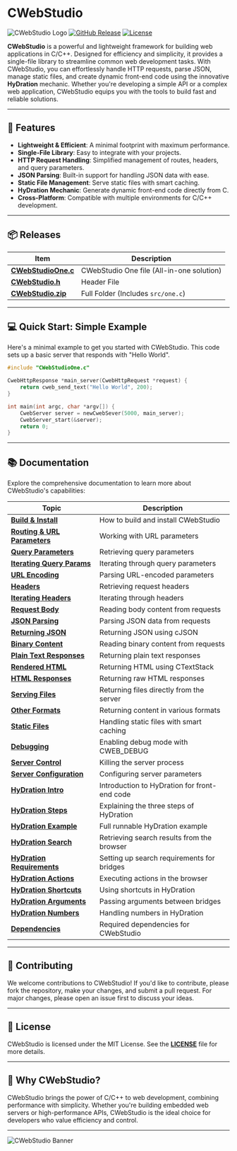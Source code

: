 # CWebStudio

![CWebStudio Logo](https://img.shields.io/badge/CWebStudio-5.0.0-blue?style=for-the-badge&logo=c)
[![GitHub Release](https://img.shields.io/github/release/OUIsolutions/CWebStudio.svg?style=for-the-badge)](https://github.com/OUIsolutions/CWebStudio/releases)
[![License](https://img.shields.io/badge/License-MIT-green.svg?style=for-the-badge)](https://github.com/OUIsolutions/CWebStudio/blob/main/LICENSE)

**CWebStudio** is a powerful and lightweight framework for building web applications in C/C++. Designed for efficiency and simplicity, it provides a single-file library to streamline common web development tasks. With CWebStudio, you can effortlessly handle HTTP requests, parse JSON, manage static files, and create dynamic front-end code using the innovative **HyDration** mechanic. Whether you're developing a simple API or a complex web application, CWebStudio equips you with the tools to build fast and reliable solutions.

---

## 🚀 Features

- **Lightweight & Efficient**: A minimal footprint with maximum performance.
- **Single-File Library**: Easy to integrate with your projects.
- **HTTP Request Handling**: Simplified management of routes, headers, and query parameters.
- **JSON Parsing**: Built-in support for handling JSON data with ease.
- **Static File Management**: Serve static files with smart caching.
- **HyDration Mechanic**: Generate dynamic front-end code directly from C.
- **Cross-Platform**: Compatible with multiple environments for C/C++ development.

---

## 📦 Releases

| Item | Description |
|------|-------------|
| **[CWebStudioOne.c](https://github.com/OUIsolutions/CWebStudio/releases/download/5.0.0/CWebStudioOne.c)** | CWebStudio One file (All-in-one solution) |
| **[CWebStudio.h](https://github.com/OUIsolutions/CWebStudio/releases/download/5.0.0/CWebStudio.h)** | Header File |
| **[CWebStudio.zip](https://github.com/OUIsolutions/CWebStudio/releases/download/5.0.0/CWebStudio.zip)** | Full Folder (Includes `src/one.c`) |

---

## 💻 Quick Start: Simple Example

Here's a minimal example to get you started with CWebStudio. This code sets up a basic server that responds with "Hello World".

```c
#include "CWebStudioOne.c"

CwebHttpResponse *main_server(CwebHttpRequest *request) {
    return cweb_send_text("Hello World", 200);
}

int main(int argc, char *argv[]) {
    CwebServer server = newCwebSever(5000, main_server);
    CwebServer_start(&server);
    return 0;
}
```

---

## 📚 Documentation

Explore the comprehensive documentation to learn more about CWebStudio's capabilities:

| Topic | Description |
|-------|-------------|
| **[Build & Install](docs/build_and_install.md)** | How to build and install CWebStudio |
| **[Routing & URL Parameters](docs/route_method.md)** | Working with URL parameters |
| **[Query Parameters](docs/getting_query_param.md)** | Retrieving query parameters |
| **[Iterating Query Params](docs/iterating_query_params.md)** | Iterating through query parameters |
| **[URL Encoding](docs/url_encode_params.md)** | Parsing URL-encoded parameters |
| **[Headers](docs/getting_headers.md)** | Retrieving request headers |
| **[Iterating Headers](docs/iterating_headers.md)** | Iterating through headers |
| **[Request Body](docs/reading_body_content.md)** | Reading body content from requests |
| **[JSON Parsing](docs/parsing_json.md)** | Parsing JSON data from requests |
| **[Returning JSON](docs/returning_json_from_cjson.md)** | Returning JSON using cJSON |
| **[Binary Content](docs/reading_binary_content.md)** | Reading binary content from requests |
| **[Plain Text Responses](docs/returning_values_plain_text.md)** | Returning plain text responses |
| **[Rendered HTML](docs/returning_values_rendered_html.md)** | Returning HTML using CTextStack |
| **[HTML Responses](docs/returning_values_html.md)** | Returning raw HTML responses |
| **[Serving Files](docs/returning_values_files.md)** | Returning files directly from the server |
| **[Other Formats](docs/returning_values_other_formats.md)** | Returning content in various formats |
| **[Static Files](docs/static_files.md)** | Handling static files with smart caching |
| **[Debugging](docs/cweb_debug_flag.md)** | Enabling debug mode with CWEB_DEBUG |
| **[Server Control](docs/killing_the_server.md)** | Killing the server process |
| **[Server Configuration](docs/configuring_the_server.md)** | Configuring server parameters |
| **[HyDration Intro](docs/hydration.md)** | Introduction to HyDration for front-end code |
| **[HyDration Steps](docs/hydration_explanation.md)** | Explaining the three steps of HyDration |
| **[HyDration Example](docs/hydration_full_runnable_example.md)** | Full runnable HyDration example |
| **[HyDration Search](docs/hydration_search_result.md)** | Retrieving search results from the browser |
| **[HyDration Requirements](docs/hydration_search_requirements.md)** | Setting up search requirements for bridges |
| **[HyDration Actions](docs/hydration_actions.md)** | Executing actions in the browser |
| **[HyDration Shortcuts](docs/hydration_shortcuts.md)** | Using shortcuts in HyDration |
| **[HyDration Arguments](docs/hydration_handling_args.md)** | Passing arguments between bridges |
| **[HyDration Numbers](docs/hydration_handling_numbers.md)** | Handling numbers in HyDration |
| **[Dependencies](docs/dependencies.md)** | Required dependencies for CWebStudio |

---


## 🤝 Contributing

We welcome contributions to CWebStudio! If you'd like to contribute, please fork the repository, make your changes, and submit a pull request. For major changes, please open an issue first to discuss your ideas.

---

## 📜 License

CWebStudio is licensed under the MIT License. See the **[LICENSE](https://github.com/OUIsolutions/CWebStudio/blob/main/LICENSE)** file for more details.

---

## 🌟 Why CWebStudio?

CWebStudio brings the power of C/C++ to web development, combining performance with simplicity. Whether you're building embedded web servers or high-performance APIs, CWebStudio is the ideal choice for developers who value efficiency and control.

---

![CWebStudio Banner](https://via.placeholder.com/1200x200?text=CWebStudio+-+Web+Development+in+C/C%2B%2B)
